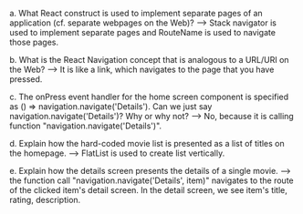 a. What React construct is used to implement separate pages of an application (cf. separate webpages on the Web)?
--> Stack navigator is used to implement separate pages and RouteName is used to navigate those pages.

b. What is the React Navigation concept that is analogous to a URL/URI on the Web?
--> It is like a link, which navigates to the page that you have pressed.

c. The onPress event handler for the home screen component is specified as () => navigation.navigate('Details'). Can we just say navigation.navigate('Details')? Why or why not?
--> No, because it is calling function "navigation.navigate('Details')".

d. Explain how the hard-coded movie list is presented as a list of titles on the homepage.
--> FlatList is used to create list vertically.

e. Explain how the details screen presents the details of a single movie.
--> the function call "navigation.navigate('Details', item)" navigates to the route of the clicked item's detail screen. In the detail screen, we see item's title, rating, description.